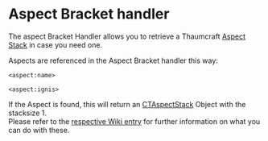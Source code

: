 # Aspect Bracket handler

The aspect Bracket Handler allows you to retrieve a Thaumcraft [Aspect Stack](/Mods/Modtweaker/Thaumcraft/Aspects/CTAspectStack/) in case you need one.  

Aspects are referenced in the Aspect Bracket handler this way:

```zenscript
<aspect:name>

<aspect:ignis>
```

If the Aspect is found, this will return an [CTAspectStack](/Mods/Modtweaker/Thaumcraft/Aspects/CTAspectStack/) Object with the stacksize 1.  
Please refer to the [respective Wiki entry](/Mods/Modtweaker/Thaumcraft/Aspects/CTAspectStack/) for further information on what you can do with these.
